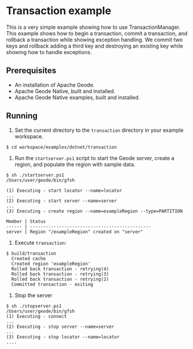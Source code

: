 # Transaction example
This is a very simple example showing how to use TransactionManager.  This example shows
how to begin a transaction, commit a transaction, and rollback a transaction while showing
exception handling.  We commit two keys and rollback adding a third key and destroying an
existing key while showing how to handle exceptions.

## Prerequisites
* An installation of Apache Geode.
* Apache Geode Native, built and installed.
* Apache Geode Native examples, built and installed.

## Running
1. Set the current directory to the `transaction` directory in your example workspace.

  ```
  $ cd workspace/examples/dotnet/transaction
  ```

1. Run the `startserver.ps1` script to start the Geode server, create a region, and populate the region with sample data.

  ```
  $ sh ./startserver.ps1
  /Users/user/geode/bin/gfsh

  (1) Executing - start locator --name=locator
  ...
  (2) Executing - start server --name=server
  ...
  (3) Executing - create region --name=exampleRegion --type=PARTITION

  Member | Status
  ------ | ----------------------------------------------
  server | Region "/exampleRegion" created on "server"
  ```

1. Execute `transaction`:

  ```
  $ build/transaction
    Created cache
    Created region 'exampleRegion'
    Rolled back transaction - retrying(4)
    Rolled back transaction - retrying(3)
    Rolled back transaction - retrying(2)
    Committed transaction - exiting
  ```

1. Stop the server

  ```
  $ sh ./stopserver.ps1
  /Users/user/geode/bin/gfsh
  (1) Executing - connect
  ...
  (2) Executing - stop server --name=server
  ...
  (3) Executing - stop locator --name=locator
  ....
  ```
